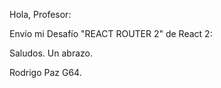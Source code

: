 Hola, Profesor:

Envío mi Desafío "REACT ROUTER 2" de React 2:

Saludos. Un abrazo.

Rodrigo Paz G64.
